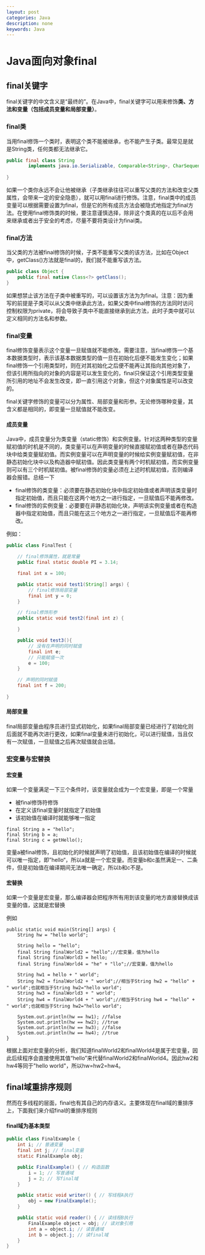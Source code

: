 ```yaml
---
layout: post
categories: Java
description: none
keywords: Java
---
```

# Java面向对象final

## final关键字
final关键字的中文含义是“最终的”。在Java中，final关键字可以用来修饰**类、方法和变量（包括成员变量和局部变量）**。

### final类
当用final修饰一个类时，表明这个类不能被继承，也不能产生子类。最常见是就是String类，任何类都无法继承它。

```java
public final class String
        implements java.io.Serializable, Comparable<String>, CharSequence {
    
}
```
如果一个类你永远不会让他被继承（子类继承往往可以重写父类的方法和改变父类属性，会带来一定的安全隐患），就可以用final进行修饰。注意，final类中的成员变量可以根据需要设置为final，但是它的所有成员方法会被隐式地指定为final方法。在使用final修饰类的时候，要注意谨慎选择，除非这个类真的在以后不会用来继承或者出于安全的考虑，尽量不要将类设计为final类。

### final方法
当父类的方法被final修饰的时候，子类不能重写父类的该方法，比如在Object中，getClass()方法就是final的，我们就不能重写该方法。
```java
public class Object {
    public final native Class<?> getClass();
}
```
如果想禁止该方法在子类中被重写的，可以设置该方法为为final。注意：因为重写的前提是子类可以从父类中继承此方法，如果父类中final修饰的方法同时访问控制权限为private，将会导致子类中不能直接继承到此方法，此时子类中就可以定义相同的方法名和参数。

### final变量
final修饰变量表示这个变量一旦赋值就不能修改。需要注意，当final修饰一个基本数据类型时，表示该基本数据类型的值一旦在初始化后便不能发生变化；如果final修饰一个引用类型时，则在对其初始化之后便不能再让其指向其他对象了，但该引用所指向的对象的内容是可以发生变化的，final只保证这个引用类型变量所引用的地址不会发生改变，即一直引用这个对象，但这个对象属性是可以改变的。

final关键字修饰的变量可以分为属性、局部变量和形参。无论修饰哪种变量，其含义都是相同的，即变量一旦赋值就不能改变。

#### 成员变量
Java中，成员变量分为类变量（static修饰）和实例变量。针对这两种类型的变量赋初值的时机是不同的，类变量可以在声明变量的时候直接赋初值或者在静态代码块中给类变量赋初值。而实例变量可以在声明变量的时候给实例变量赋初值，在非静态初始化块中以及构造器中赋初值。因此类变量有两个时机赋初值，而实例变量则可以有三个时机赋初值。被final修饰的变量必须在上述时机赋初值，否则编译器会报错。总结一下

- final修饰的类变量：必须要在静态初始化块中指定初始值或者声明该类变量时指定初始值，而且只能在这两个地方之一进行指定，一旦赋值后不能再修改。
- final修饰的实例变量：必要要在非静态初始化块，声明该实例变量或者在构造器中指定初始值，而且只能在这三个地方之一进行指定，一旦赋值后不能再修改。

例如：
```java
public class FinalTest {

    // final修饰属性，就是常量
    public final static double PI = 3.14;

    final int x = 100;

    public static void test1(String[] args) {
        // final修饰局部变量
        final int y = 0;
    }

    // final修饰形参
    public static void test2(final int z) {

    }

    public void test3(){
        // 没有在声明的同时赋值
        final int e;
        // 只能赋值一次
        e = 100;
    }

    // 声明的同时赋值
    final int f = 200;
    
}
```

#### 局部变量
final局部变量由程序员进行显式初始化，如果final局部变量已经进行了初始化则后面就不能再次进行更改，如果final变量未进行初始化，可以进行赋值，当且仅有一次赋值，一旦赋值之后再次赋值就会出错。

### 宏变量与宏替换

#### 宏变量
如果一个变量满足一下三个条件时，该变量就会成为一个宏变量，即是一个常量
- 被final修饰符修饰
- 在定义该final变量时就指定了初始值
- 该初始值在编译时就能够唯一指定

```
final String a = "hello";
final String b = a;
final String c = getHello();
```
变量a被final修饰，且初始化的时候就声明了初始值，且该初始值在编译的时候就可以唯一指定，即”hello“，所以a就是一个宏变量。而变量b和c虽然满足一、二条件，但是初始值在编译期间无法唯一确定，所以b和c不是。

#### 宏替换
如果一个变量是宏变量，那么编译器会把程序所有用到该变量的地方直接替换成该变量的值，这就是宏替换

例如
```
public static void main(String[] args) {
    String hw = "hello world";

    String hello = "hello";
    final String finalWorld2 = "hello";//宏变量，值为hello
    final String finalWorld3 = hello;
    final String finalWorld4 = "he" + "llo";//宏变量，值为hello

    String hw1 = hello + " world";
    String hw2 = finalWorld2 + " world";//相当于String hw2 = "hello" + " world";也就相当于String hw2="hello world";
    String hw3 = finalWorld3 + " world";
    String hw4 = finalWorld4 + " world";//相当于String hw4 = "hello" + " world";也就相当于String hw2="hello world";

    System.out.println(hw == hw1); //false
    System.out.println(hw == hw2); //true
    System.out.println(hw == hw3); //false
    System.out.println(hw == hw4); //true
}
```
根据上面对宏变量的分析，我们知道finalWorld2和finalWorld4是属于宏变量，因此后续程序会直接使用其值“hello”来代替finalWorld2和finalWorld4。因此hw2和hw4等同于"hello world"，所以hw=hw2=hw4。

## final域重排序规则
然而在多线程的层面，final也有其自己的内存语义。主要体现在final域的重排序上，下面我们来介绍final的重排序规则

#### final域为基本类型
```java
public class FinalExample {
    int i; // 普通变量
    final int j; // final变量
    static FinalExample obj;

    public FinalExample() { // 构造函数
        i = 1; // 写普通域
        j = 2; // 写final域
    }

    public static void writer() { // 写线程A执行
        obj = new FinalExample();
    }

    public static void reader() { // 读线程B执行
        FinalExample object = obj; // 读对象引用
        int a = object.i; // 读普通域
        int b = object.j; // 读final域
    }
}
```










































